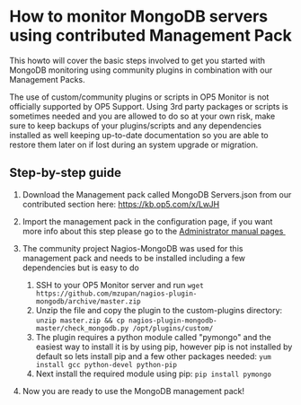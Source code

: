 # How to monitor MongoDB servers using contributed Management Pack

This howto will cover the basic steps involved to get you started with MongoDB monitoring using community plugins in combination with our Management Packs.

The use of custom/community plugins or scripts in OP5 Monitor is not officially supported by OP5 Support. Using 3rd party packages or scripts is sometimes needed and you are allowed to do so at your own risk, make sure to keep backups of your plugins/scripts and any dependencies installed as well keeping up-to-date documentation so you are able to restore them later on if lost during an system upgrade or migration.

## Step-by-step guide

1. Download the Management pack called MongoDB Servers.json from our contributed section here: <https://kb.op5.com/x/LwJH>
2. Import the management pack in the configuration page, if you want more info about this step please go to the [Administrator manual pages ](https://kb.op5.com/display/DOC/Managing+objects#Managingobjects-Managementpacks)
3. The community project Nagios-MongoDB was used for this management pack and needs to be installed including a few dependencies but is easy to do
    1.  SSH to your OP5 Monitor server and run
        `wget https://github.com/mzupan/nagios-plugin-mongodb/archive/master.zip`
    2.  Unzip the file and copy the plugin to the custom-plugins directory:
        `unzip master.zip && cp nagios-plugin-mongodb-master/check_mongodb.py /opt/plugins/custom/`
    3.  The plugin requires a python module called "pymongo" and the easiest way to install it is by using pip, however pip is not installed by default so lets install pip and a few other packages needed:
        `yum install gcc python-devel python-pip`
    4.  Next install the required module using pip:
        `pip install pymongo`

4. Now you are ready to use the MongoDB management pack!
